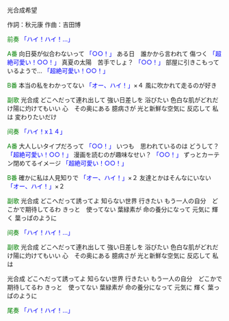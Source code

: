 光合成希望

作詞：秋元康
作曲：吉田博

<font color=green>前奏</font>
<font color=blue>「ハイ！ハイ！…」</font> 

<font color=green>A番</font>
向日葵が似合わないって <font color=blue>「○○！」</font> 
ある日　誰かから言われて
傷つく <font color=blue>「超絶可愛い！○○！」</font> 
真夏の太陽　苦手でしょ？ <font color=blue>「○○！」</font> 
部屋に引きこもっているようで… <font color=blue>「超絶可愛い！○○！」</font> 

<font color=green>B番</font>
本当の私をわかってない <font color=blue>「オー、ハイ！」</font>×４ 
風に吹かれて走るのが好き

<font color=green>副歌</font>
光合成
どこへだって連れ出して
強い日差しを
浴びたい
色白な肌がどれだけ陽に灼けてもいい
心　その奥にある
臆病さが
光と新鮮な空気に
反応して
私は
変わりたいだけ

<font color=green>间奏</font>
<font color=blue>「ハイ！x１４」</font> 

<font color=green>A番</font>
大人しいタイプだろって <font color=blue>「○○！」</font> 
いつも　思われているのは
どうして？ <font color=blue>「超絶可愛い！○○！」</font> 
漫画を読むのが趣味なせい？ <font color=blue>「○○！」</font> 
ずっとカーテン閉めてるイメージ <font color=blue>「超絶可愛い！○○！」</font> 

<font color=green>B番</font>
確かに私は人見知りで <font color=blue>「オー、ハイ！」</font>×２ 
友達とかはそんなにいない <font color=blue>「オー、ハイ！」</font>×２ 

<font color=green>副歌</font>
光合成
どこへだって誘ってよ
知らない世界
行きたい
もう一人の自分　どこかで期待してるわ
きっと　使ってない
葉緑素が
命の養分になって
元気に
輝く
葉っぱのように

<font color=green>间奏</font>
<font color=blue>「ハイ！ハイ！…」</font> 

<font color=green>副歌</font>
光合成
どこへだって連れ出して
強い日差しを
浴びたい
色白な肌がどれだけ陽に灼けてもいい
心　その奥にある
臆病さが
光と新鮮な空気に
反応して
私は

光合成
どこへだって誘ってよ
知らない世界
行きたい
もう一人の自分　どこかで期待してるわ
きっと　使ってない
葉緑素が
命の養分になって
元気に
輝く
葉っぱのように

<font color=green>尾奏</font>
<font color=blue>「ハイ！ハイ！…」</font> 

